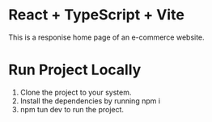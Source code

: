 # React + TypeScript + Vite

This is a responise home page of an e-commerce website.

# Run Project Locally
  1) Clone the project to your system.
  2) Install the dependencies by running npm i
  3) npm tun dev to run the project.

